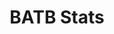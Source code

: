 ---
title: BATB Stats
summary: Organizing, charting, and analyzing statistics gleaned from games of S.K.A.T.E. played in the legendary contest series, Battle at the Berrics
url: https://batbstats.trevorblades.com
---